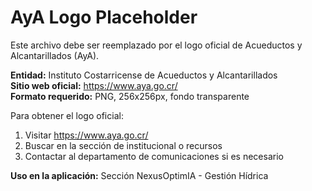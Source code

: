 # AyA Logo Placeholder

Este archivo debe ser reemplazado por el logo oficial de Acueductos y Alcantarillados (AyA).

**Entidad:** Instituto Costarricense de Acueductos y Alcantarillados  
**Sitio web oficial:** https://www.aya.go.cr/  
**Formato requerido:** PNG, 256x256px, fondo transparente  

Para obtener el logo oficial:
1. Visitar https://www.aya.go.cr/
2. Buscar en la sección de institucional o recursos
3. Contactar al departamento de comunicaciones si es necesario

**Uso en la aplicación:** Sección NexusOptimIA - Gestión Hídrica
